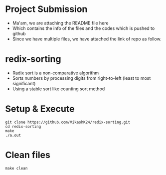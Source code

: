 # Project Submission
- Ma'am, we are attaching the README file here
- Which contains the info of the files and the codes which is pushed to github
- Since we have multiple files, we have attached the link of repo as follow.

# redix-sorting

- Radix sort is a non-comparative algorithm
- Sorts numbers by processing digits from right-to-left (least to most significant)
- Using a stable sort like counting sort method

# Setup & Execute
```
git clone https://github.com/VikashK24/redix-sorting.git
cd redix-sorting
make 
./a.out
```

# Clean files

```
make clean
```
